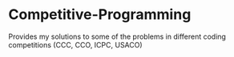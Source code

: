 # Competitive-Programming
Provides my solutions to some of the problems in different coding competitions (CCC, CCO, ICPC, USACO)
